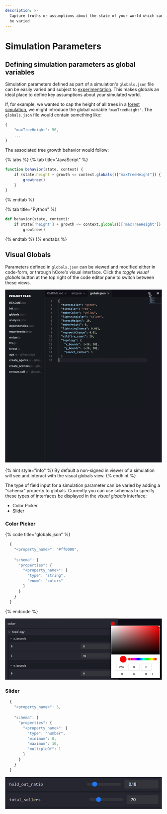 ```yaml
---
description: >-
  Capture truths or assumptions about the state of your world which can easily
  be varied
---
```


# Simulation Parameters

## Defining simulation parameters as global variables

Simulation parameters defined as part of a simulation's `globals.json` file can be easily varied and subject to [experimentation](../experiments/). This makes globals an ideal place to define key assumptions about your simulated world.

If, for example, we wanted to cap the height of all trees in a [forest simulation](https://hash.ai/@hash/forest), we might introduce the global variable `"maxTreeHeight"`. The `globals.json` file would contain something like:

```javascript
{
    "maxTreeHeight": 50,
    ...
}
```

The associated tree growth behavior would follow:

{% tabs %}
{% tab title="JavaScript" %}
```javascript
function behavior(state, context) {
    if (state.height + growth <= context.globals()["maxTreeHeight"]) {
        growtree()
    }
}
```
{% endtab %}

{% tab title="Python" %}
```python
def behavior(state, context):   
    if state['height'] + growth <= context.globals()['maxTreeHeight']):
        growtree()
```
{% endtab %}
{% endtabs %}

## Visual Globals

Parameters defined in `globals.json` can be viewed and modified either in code-form, or through hCore's visual interface. Click the _toggle visual globals_ button at the top right of the code editor pane to switch between these views.

![Toggle between edit and input of globals](../.gitbook/assets/kapture-2020-12-09-at-11.52.28.gif)

{% hint style="info" %}
By default a non-signed in viewer of a simulation will see and interact with the visual globals view.
{% endhint %}

The type of field input for a simulation parameter can be varied by adding a "schema" property to globals. Currently you can use schemas to specify these types of interfaces be displayed in the _visual globals_ interface:

* Color Picker
* Slider

### Color Picker

{% code title="globals.json" %}
```javascript
  {
    "<property_name>": "#ff0000",

    "schema": {
      "properties": {
        "<property_name>": {
          "type": "string",
          "enum": "colors"
        }
      }
    }
  }
```
{% endcode %}

![A color selector in the visual globals pane](../.gitbook/assets/screen-shot-2020-12-09-at-12.06.10-pm.png)

### Slider

```javascript
  {
    "<property_name>": 5,

    "schema": {
      "properties": {
        "<property_name>": {
          "type": "number",
          "minimum": 0, 
          "maximum": 10, 
          "multipleOf": 1 
        }
      }
    }
  }
```

![Sliders for number parameters in the visual globals pane](../.gitbook/assets/image%20%2832%29.png)

